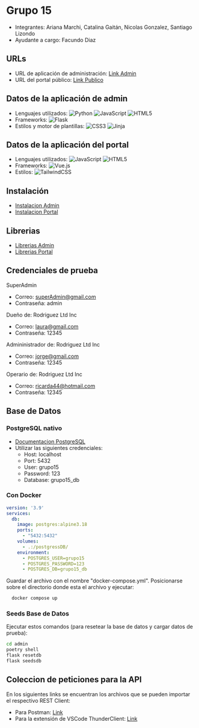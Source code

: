 # Grupo 15

- Integrantes:  Ariana Marchi, Catalina Gaitán, Nicolas Gonzalez, Santiago Lizondo
- Ayudante a cargo: Facundo Diaz

## URLs

- URL de aplicación de administración: [Link Admin](https://admin-grupo15.proyecto2023.linti.unlp.edu.ar/)
- URL del portal público: [Link Publico](https://grupo15.proyecto2023.linti.unlp.edu.ar/)

## Datos de la aplicación de admin
- Lenguajes utilizados: ![Python](https://img.shields.io/badge/python-3670A0?style=for-the-badge&logo=python&logoColor=ffdd54)
![JavaScript](https://img.shields.io/badge/javascript-%23323330.svg?style=for-the-badge&logo=javascript&logoColor=%23F7DF1E) ![HTML5](https://img.shields.io/badge/html5-%23E34F26.svg?style=for-the-badge&logo=html5&logoColor=white)
- Frameworks: ![Flask](https://img.shields.io/badge/flask-%23000.svg?style=for-the-badge&logo=flask&logoColor=white)
- Estilos y motor de plantillas: ![CSS3](https://img.shields.io/badge/css3-%231572B6.svg?style=for-the-badge&logo=css3&logoColor=white) ![Jinja](https://img.shields.io/badge/jinja-white.svg?style=for-the-badge&logo=jinja&logoColor=black)

## Datos de la aplicación del portal
- Lenguajes utilizados: ![JavaScript](https://img.shields.io/badge/javascript-%23323330.svg?style=for-the-badge&logo=javascript&logoColor=%23F7DF1E) ![HTML5](https://img.shields.io/badge/html5-%23E34F26.svg?style=for-the-badge&logo=html5&logoColor=white)
- Frameworks: ![Vue.js](https://img.shields.io/badge/vuejs-%2335495e.svg?style=for-the-badge&logo=vuedotjs&logoColor=%234FC08D) 
- Estilos: ![TailwindCSS](https://img.shields.io/badge/tailwindcss-%2338B2AC.svg?style=for-the-badge&logo=tailwind-css&logoColor=white) 

## Instalación

- [Instalacion Admin](https://gitlab.catedras.linti.unlp.edu.ar/proyecto2023/proyectos/grupo15/-/blob/main/admin/README.md?ref_type=heads)
- [Instalacion Portal](https://gitlab.catedras.linti.unlp.edu.ar/proyecto2023/proyectos/grupo15/-/blob/main/portal/README.md?ref_type=heads)

## Librerias

- [Librerias Admin](https://gitlab.catedras.linti.unlp.edu.ar/proyecto2023/proyectos/grupo15/-/blob/main/admin/README.md?ref_type=heads)
- [Librerias Portal](https://gitlab.catedras.linti.unlp.edu.ar/proyecto2023/proyectos/grupo15/-/blob/main/portal/README.md?ref_type=heads)

## Credenciales de prueba

SuperAdmin
- Correo: superAdmin@gmail.com
- Contraseña: admin

Dueño de: Rodriguez Ltd Inc
- Correo: laura@gmail.com
- Contraseña: 12345

Admininistrador de: Rodriguez Ltd Inc
- Correo: jorge@gmail.com
- Contraseña: 12345

Operario de: Rodriguez Ltd Inc
- Correo: ricarda44@hotmail.com
- Contraseña: 12345

## Base de Datos

### PostgreSQL nativo
- [Documentacion PostgreSQL](https://www.postgresql.org/docs/current/tutorial-start.html)
- Utilizar las siguientes credenciales:
  - Host: localhost
  - Port: 5432
  - User: grupo15
  - Password: 123
  - Database: grupo15_db

### Con Docker
```yml
version: '3.9'
services:
  db:
    image: postgres:alpine3.18
    ports:
      - "5432:5432"
    volumes:
      - .:/postgressDB/
    environment:
      - POSTGRES_USER=grupo15
      - POSTGRES_PASSWORD=123
      - POSTGRES_DB=grupo15_db
```
Guardar el archivo con el nombre "docker-compose.yml".
Posicionarse sobre el directorio donde esta el archivo y ejecutar:
```bash
  docker compose up
```

### Seeds Base de Datos
Ejecutar estos comandos (para resetear la base de datos y cargar datos de prueba):
```bash
cd admin
poetry shell
flask resetdb
flask seedsdb
```

## Coleccion de peticiones para la API
En los siguientes links se encuentran los archivos que se pueden importar el respectivo REST Client:
- Para Postman: [Link](https://drive.google.com/file/d/1UpeV8Xpr6AOz8gV9KaCRAVLHUa6ck0gm/view)
- Para la extensión de VSCode ThunderClient: [Link](https://drive.google.com/file/d/1007S0YT87-InqqoaWYnZahahncpinLCt/view)

